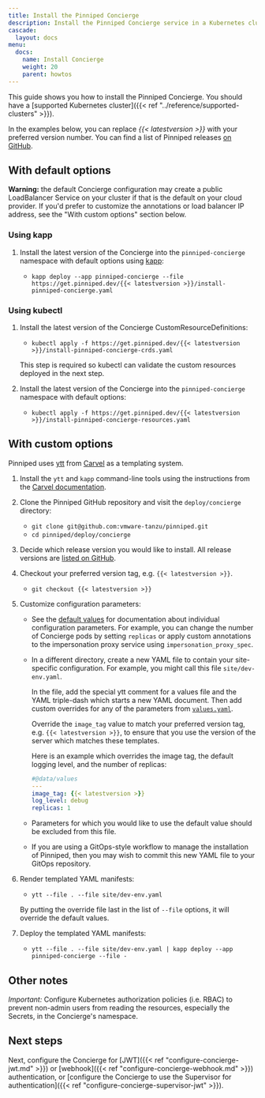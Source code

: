 ```yaml
---
title: Install the Pinniped Concierge
description: Install the Pinniped Concierge service in a Kubernetes cluster.
cascade:
  layout: docs
menu:
  docs:
    name: Install Concierge
    weight: 20
    parent: howtos      
---
```

This guide shows you how to install the Pinniped Concierge.
You should have a [supported Kubernetes cluster]({{< ref "../reference/supported-clusters" >}}).

In the examples below, you can replace *{{< latestversion >}}* with your preferred version number.
You can find a list of Pinniped releases [on GitHub](https://github.com/vmware-tanzu/pinniped/releases).

## With default options

**Warning:** the default Concierge configuration may create a public LoadBalancer Service on your cluster if that is the default on your cloud provider.
If you'd prefer to customize the annotations or load balancer IP address, see the "With custom options" section below.

### Using kapp

1. Install the latest version of the Concierge into the `pinniped-concierge` namespace with default options using [kapp](https://carvel.dev/kapp/):

   - `kapp deploy --app pinniped-concierge --file https://get.pinniped.dev/{{< latestversion >}}/install-pinniped-concierge.yaml`

### Using kubectl

1. Install the latest version of the Concierge CustomResourceDefinitions:

   - `kubectl apply -f https://get.pinniped.dev/{{< latestversion >}}/install-pinniped-concierge-crds.yaml`

   This step is required so kubectl can validate the custom resources deployed in the next step.

1. Install the latest version of the Concierge into the `pinniped-concierge` namespace with default options:

   - `kubectl apply -f https://get.pinniped.dev/{{< latestversion >}}/install-pinniped-concierge-resources.yaml`

## With custom options

Pinniped uses [ytt](https://carvel.dev/ytt/) from [Carvel](https://carvel.dev/) as a templating system.

1. Install the `ytt` and `kapp` command-line tools using the instructions from the [Carvel documentation](https://carvel.dev/#whole-suite).

1. Clone the Pinniped GitHub repository and visit the `deploy/concierge` directory:

   - `git clone git@github.com:vmware-tanzu/pinniped.git`
   - `cd pinniped/deploy/concierge`

1. Decide which release version you would like to install. All release versions are [listed on GitHub](https://github.com/vmware-tanzu/pinniped/releases).

1. Checkout your preferred version tag, e.g. `{{< latestversion >}}`.

   - `git checkout {{< latestversion >}}`

1. Customize configuration parameters:

    - See the [default values](http://github.com/vmware-tanzu/pinniped/tree/main/deploy/concierge/values.yaml) for documentation about individual configuration parameters.
      For example, you can change the number of Concierge pods by setting `replicas` or apply custom annotations to the impersonation proxy service using `impersonation_proxy_spec`.

    - In a different directory, create a new YAML file to contain your site-specific configuration. For example, you might call this file `site/dev-env.yaml`.

      In the file, add the special ytt comment for a values file and the YAML triple-dash which starts a new YAML document.
      Then add custom overrides for any of the parameters from [`values.yaml`](http://github.com/vmware-tanzu/pinniped/tree/main/deploy/concierge/values.yaml).

      Override the `image_tag` value to match your preferred version tag, e.g. `{{< latestversion >}}`,
      to ensure that you use the version of the server which matches these templates.

      Here is an example which overrides the image tag, the default logging level, and the number of replicas:
      ```yaml
      #@data/values
      ---
      image_tag: {{< latestversion >}}
      log_level: debug
      replicas: 1
      ```
    - Parameters for which you would like to use the default value should be excluded from this file.

    - If you are using a GitOps-style workflow to manage the installation of Pinniped, then you may wish to commit this new YAML file to your GitOps repository.

1. Render templated YAML manifests:

   - `ytt --file . --file site/dev-env.yaml`

   By putting the override file last in the list of `--file` options, it will override the default values.

1. Deploy the templated YAML manifests:

   - `ytt --file . --file site/dev-env.yaml | kapp deploy --app pinniped-concierge --file -`

## Other notes

_Important:_ Configure Kubernetes authorization policies (i.e. RBAC) to prevent non-admin users from reading the
resources, especially the Secrets, in the Concierge's namespace.

## Next steps

Next, configure the Concierge for
[JWT]({{< ref "configure-concierge-jwt.md" >}}) or [webhook]({{< ref "configure-concierge-webhook.md" >}}) authentication,
or [configure the Concierge to use the Supervisor for authentication]({{< ref "configure-concierge-supervisor-jwt" >}}).
